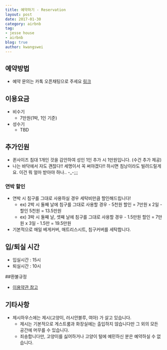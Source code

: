 ```yaml
---
title: 예약하기 - Reservation
layout: post
date: 2017-01-30
category: airbnb
tag:
- jesse house
- airbnb
blog: true
author: kwangswei
---
```


## 예약방법
- 예약 문의는 카톡 오픈채팅으로 주세요 [링크][1]


## 이용요금
- 비수기
  - 7만원(1박, 1인 기준)
- 성수기 
  - TBD

## 추가인원
- 퀸사이즈 침대 1개인 것을 감안하여 성인 1인 추가 시 1만원입니다. (수건 추가 제공)
- 나는 바닥에서 자도 괜찮다!! 세명이서 꼭 써야겠다!! 하시면 침낭이라도 빌려드릴게요. 이건 뭐 얼마 받아야 하나.. -_-;;;


### 연박 할인
- 연박 시 침구를 그대로 사용하실 경우 세탁비만큼 할인해드립니다!
  - ex) 2박 시 둘째 날에 침구를 그대로 사용할 경우 - 5천원 할인 = 7만원 x 2일 - 할인 5천원 = 13.5만원
  - ex) 3박 시 둘째 날, 셋째 날에 침구를 그대로 사용할 경우 - 1.5만원 할인 = 7만원 x 3일 - 1.5만 = 19.5만원
- 기본적으로 매일 베게커버, 매트리스시트, 침구커버를 세탁합니다.

## 입/퇴실 시간
- 입실시간 : 15시
- 퇴실시간 : 10시


##환불규정
- [이용약관 참고][2]

## 기타사항
- 제시하우스에는 제시(고양이, 러시안블루, 여아) 가 살고 있습니다.
  - 제시는 기본적으로 게스트룸과 화장실에는 출입하지 않습니다만 그 외의 모든 공간에 머무를 수 있습니다.
  - 죄송합니다만, 고양이를 싫어하거나 고양이 털에 예민하신 분은 예약하실 수 없습니다.


[1]: https://open.kakao.com/o/szezQcs
[2]: http://kwangswei.github.io/terms-of-use/
